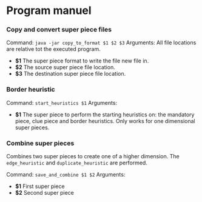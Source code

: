 # Program manuel

### Copy and convert super piece files

Command: ``java -jar copy_to_format $1 $2 $3``
Arguments:
All file locations are relative tot the executed program.
- **$1** The super piece format to write the file new file in.
- **$2** The source super piece file location.
- **$3** The destination super piece file location.

### Border heuristic

Command: ``start_heuristics $1``
Arguments:
- **$1** The super piece to perform the starting heuristics on: the mandatory piece, clue piece and border heuristics. Only works for one dimensional super pieces.

### Combine super pieces
Combines two super pieces to create one of a higher dimension. The `edge_heuristic` and `duplicate_heuristic` are performed.

Command: ``save_and_combine $1 $2``
Arguments:
- **$1** First super piece
- **$2** Second super piece
